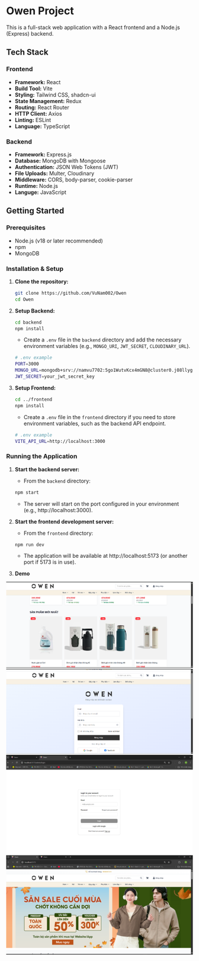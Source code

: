 # Owen Project

This is a full-stack web application with a React frontend and a Node.js (Express) backend.

## Tech Stack

### Frontend

- **Framework:** React
- **Build Tool:** Vite
- **Styling:** Tailwind CSS, shadcn-ui
- **State Management:** Redux
- **Routing:** React Router
- **HTTP Client:** Axios
- **Linting:** ESLint
- **Language:** TypeScript

### Backend

- **Framework:** Express.js
- **Database:** MongoDB with Mongoose
- **Authentication:** JSON Web Tokens (JWT)
- **File Uploads:** Multer, Cloudinary
- **Middleware:** CORS, body-parser, cookie-parser
- **Runtime:** Node.js
- **Languge:** JavaScript


## Getting Started

### Prerequisites

- Node.js (v18 or later recommended)
- npm
- MongoDB

### Installation & Setup

1.  **Clone the repository:**
    ```bash
    git clone https://github.com/VuNam002/Owen
    cd Owen
    ```

2.  **Setup Backend:**
    ```bash
    cd backend
    npm install
    ```
    - Create a `.env` file in the `backend` directory and add the necessary environment variables (e.g., `MONGO_URI`, `JWT_SECRET`, `CLOUDINARY_URL`).
    ```bash
    # .env example
    PORT=3000
    MONGO_URL=mongodb+srv://namvu7702:5go1WutvKcx4mGN8@cluster0.j08llyg.mongodb.net/shopnew?retryWrites=true&w=majority&appName=Cluster0
    JWT_SECRET=your_jwt_secret_key
    ```

3.  **Setup Frontend:**
    ```bash
    cd ../frontend
    npm install
    ```
    - Create a `.env` file in the `frontend` directory if you need to store environment variables, such as the backend API endpoint.
    ```bash
    # .env example
    VITE_API_URL=http://localhost:3000 
    ```

### Running the Application

1.  **Start the backend server:**
    - From the `backend` directory:
    ```bash
    npm start
    ```
    - The server will start on the port configured in your environment (e.g., http://localhost:3000).

2.  **Start the frontend development server:**
    - From the `frontend` directory:
    ```bash
    npm run dev
    ```
    - The application will be available at http://localhost:5173 (or another port if 5173 is in use).
3. **Demo**
<div >
    <img src="./demo/trangchu.png" alt="Trang chủ"/>
    <img src = "./demo/login1.png" alt="Đăng nhập người dùng"/>
    <img src = "./demo/login2.png" alt="Đăng nhập quản trị viên"/>
    <img src="./demo/demo1.png"/>
</div>